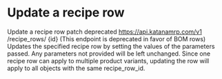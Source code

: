 # Update a recipe row

Update a recipe row patch deprecated https://api.katanamrp.com/v1 /recipe_rows/ {id}
(This endpoint is deprecated in favor of BOM rows) Updates the specified recipe row by
setting the values of the parameters passed. Any parameters not provided will be left
unchanged. Since one recipe row can apply to multiple product variants, updating the row
will apply to all objects with the same recipe_row_id.

